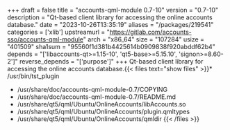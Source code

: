 +++
draft = false
title = "accounts-qml-module 0.7-10"
version = "0.7-10"
description = "Qt-based client library for accessing the online accounts database."
date = "2023-10-26T13:35:19"
aliases = "/packages/219541"
categories = ['xlib']
upstreamurl = "https://gitlab.com/accounts-sso/accounts-qml-module"
arch = "x86_64"
size = "107284"
usize = "401509"
sha1sum = "95560f1d381b4425614b0909838f920abddf62b4"
depends = "['libaccounts-qt>=1.15-10', 'qt5-base>=5.15.10', 'signon>=8.60-2']"
reverse_depends = "['purpose']"
+++
Qt-based client library for accessing the online accounts database.{{< files text="show files" >}}* /usr/bin/tst_plugin
* /usr/share/doc/accounts-qml-module-0.7/COPYING
* /usr/share/doc/accounts-qml-module-0.7/README.md
* /usr/share/qt5/qml/Ubuntu/OnlineAccounts/libAccounts.so
* /usr/share/qt5/qml/Ubuntu/OnlineAccounts/plugin.qmltypes
* /usr/share/qt5/qml/Ubuntu/OnlineAccounts/qmldir
{{< /files >}}